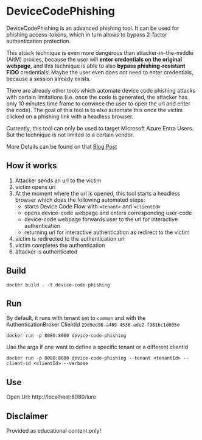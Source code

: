 # DeviceCodePhishing
DeviceCodePhishing is an advanced phishing tool.
It can be used for phishing access-tokens, which in turn allows to bypass 2-factor authentication protection.

This attack technique is even more dangerous than attacker-in-the-middle (AitM) proxies, because the 
user will **enter credentials on the original webpage**, and this technique is able to also **bypass phishing-resistant FIDO** credentials!
Maybe the user even does not need to enter credentials, because a session already exists. 

There are already other tools which automate device code phishing attacks with certain limitations 
(i.e. once the code is generated, the attacker has only 10 minutes time frame to convince the user to open the url and enter the code).
The goal of this tool is to also automate this once the victim clicked on a phishing link with a headless browser.

Currently, this tool can only be used to target Microsoft Azure Entra Users. But the technique is not limited to a certain vendor.

More Details can be found on that [Blog Post]()

## How it works
1. Attacker sends an url to the victim
2. victim opens url
3. At the moment where the url is opened, this tool starts a headless browser which does the following automated steps:
   - starts Device Code Flow with `<tenant>` and `<clientId>` 
   - opens device-code webpage and enters corresponding user-code
   - device-code webpage forwards user to the url for interactive authentication
   - returning url for interactive authentication as redirect to the victim
4. victim is redirected to the authentication url
5. victim completes the authentication
6. attacker is authenticated


## Build
```shell
docker build . -t device-code-phishing
```

## Run
By default, it runs with tenant set to `common` and with the AuthenticationBroker ClientId `29d9ed98-a469-4536-ade2-f981bc1d605e`
```shell
docker run -p 8080:8080 device-code-phishing
```

Use the args if one want to define a specific tenant or a different clientId
```shell
docker run -p 8080:8080 device-code-phishing --tenant <tenantId> --client-id <clientId> --verbose
```

## Use
Open Url: 
http://localhost:8080/lure

## Disclaimer
Provided as educational content only!